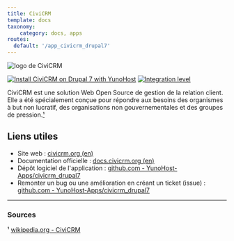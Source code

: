 ```yaml
---
title: CiviCRM
template: docs
taxonomy:
    category: docs, apps
routes:
  default: '/app_civicrm_drupal7'
---
```


![logo de CiviCRM](image://civicrm_logo.png?height=80)

[![Install CiviCRM on Drupal 7 with YunoHost](https://install-app.yunohost.org/install-with-yunohost.png)](https://install-app.yunohost.org/?app=civicrm_drupal7) [![Integration level](https://dash.yunohost.org/integration/civicrm_drupal7.svg)](https://dash.yunohost.org/appci/app/civicrm_drupal7)

CiviCRM est une solution Web Open Source de gestion de la relation client. Elle a été spécialement conçue pour répondre aux besoins des organismes à but non lucratif, des organisations non gouvernementales et des groupes de pression.[¹](#sources)

## Liens utiles

+ Site web : [civicrm.org (en)](https://civicrm.org/)
+ Documentation officielle : [docs.civicrm.org (en)](https://docs.civicrm.org/)
+ Dépôt logiciel de l'application : [github.com - YunoHost-Apps/civicrm_drupal7](https://github.com/YunoHost-Apps/civicrm_drupal7_ynh)
+ Remonter un bug ou une amélioration en créant un ticket (issue) : [github.com - YunoHost-Apps/civicrm_drupal7](https://github.com/YunoHost-Apps/civicrm_drupal7_ynh/issues)

------

### Sources

¹ [wikipedia.org - CiviCRM](https://fr.wikipedia.org/wiki/CiviCRM)
